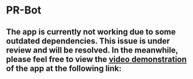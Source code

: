 # PR-Bot 
## The app is currently not working due to some outdated dependencies. This issue is under review and will be resolved. In the meanwhile, please feel free to view the [video demonstration](https://www.youtube.com/watch?v=P5DYjKH8u7o&ab_channel=NdabeMahluza) of the app at the following link: 
